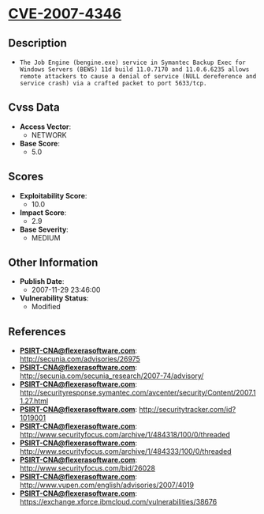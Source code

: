 
# [CVE-2007-4346](http://secunia.com/advisories/26975)

## Description

- `The Job Engine (bengine.exe) service in Symantec Backup Exec for Windows Servers (BEWS) 11d build 11.0.7170 and 11.0.6.6235 allows remote attackers to cause a denial of service (NULL dereference and service crash) via a crafted packet to port 5633/tcp.`

## Cvss Data

- **Access Vector**:
  - NETWORK
- **Base Score**:
  - 5.0

## Scores

- **Exploitability Score**:
  - 10.0
- **Impact Score**:
  - 2.9
- **Base Severity**:
  - MEDIUM

## Other Information

- **Publish Date**:
  - 2007-11-29 23:46:00
- **Vulnerability Status**:
  - Modified

## References

- **PSIRT-CNA@flexerasoftware.com**: http://secunia.com/advisories/26975
- **PSIRT-CNA@flexerasoftware.com**: http://secunia.com/secunia_research/2007-74/advisory/
- **PSIRT-CNA@flexerasoftware.com**: http://securityresponse.symantec.com/avcenter/security/Content/2007.11.27.html
- **PSIRT-CNA@flexerasoftware.com**: http://securitytracker.com/id?1019001
- **PSIRT-CNA@flexerasoftware.com**: http://www.securityfocus.com/archive/1/484318/100/0/threaded
- **PSIRT-CNA@flexerasoftware.com**: http://www.securityfocus.com/archive/1/484333/100/0/threaded
- **PSIRT-CNA@flexerasoftware.com**: http://www.securityfocus.com/bid/26028
- **PSIRT-CNA@flexerasoftware.com**: http://www.vupen.com/english/advisories/2007/4019
- **PSIRT-CNA@flexerasoftware.com**: https://exchange.xforce.ibmcloud.com/vulnerabilities/38676
